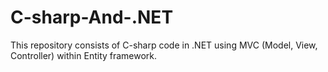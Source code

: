 # C-sharp-And-.NET
This repository consists of C-sharp code in .NET using MVC (Model, View, Controller) within Entity framework.
